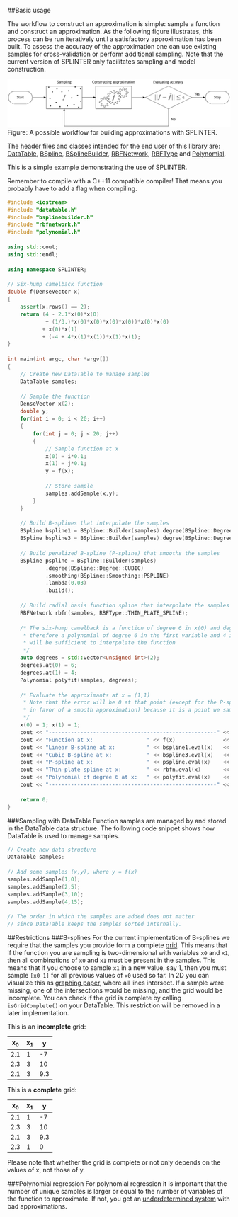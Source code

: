 
##Basic usage

The workflow to construct an approximation is simple: sample a function and construct an approximation. As the following figure illustrates, this process can be run iteratively until a satisfactory approximation has been built. To assess the accuracy of the approximation one can use existing samples for cross-validation or perform additional sampling. Note that the current version of SPLINTER only facilitates sampling and model construction. 

![Possible workflow with SPLINTER.](../assets/workflow.png)
Figure: A possible workflow for building approximations with SPLINTER.

The header files and classes intended for the end user of this library are:
[DataTable](../include/datatable.h), [BSpline](../include/bspline.h), [BSplineBuilder](../include/bsplinebuilder.h), [RBFNetwork](../include/rbfnetwork.h), [RBFType](../include/rbf.h) and [Polynomial](../include/polynomial.h).

This is a simple example demonstrating the use of SPLINTER.

Remember to compile with a C++11 compatible compiler! That means you probably have to add a flag when compiling.

```c++
#include <iostream>
#include "datatable.h"
#include "bsplinebuilder.h"
#include "rbfnetwork.h"
#include "polynomial.h"

using std::cout;
using std::endl;

using namespace SPLINTER;

// Six-hump camelback function
double f(DenseVector x)
{
    assert(x.rows() == 2);
    return (4 - 2.1*x(0)*x(0)
            + (1/3.)*x(0)*x(0)*x(0)*x(0))*x(0)*x(0)
           + x(0)*x(1)
           + (-4 + 4*x(1)*x(1))*x(1)*x(1);
}

int main(int argc, char *argv[])
{
    // Create new DataTable to manage samples
    DataTable samples;

    // Sample the function
    DenseVector x(2);
    double y;
    for(int i = 0; i < 20; i++)
    {
        for(int j = 0; j < 20; j++)
        {
            // Sample function at x
            x(0) = i*0.1;
            x(1) = j*0.1;
            y = f(x);

            // Store sample
            samples.addSample(x,y);
        }
    }

    // Build B-splines that interpolate the samples
    BSpline bspline1 = BSpline::Builder(samples).degree(BSpline::Degree::LINEAR).build();
    BSpline bspline3 = BSpline::Builder(samples).degree(BSpline::Degree::CUBIC).build();

    // Build penalized B-spline (P-spline) that smooths the samples
    BSpline pspline = BSpline::Builder(samples)
            .degree(BSpline::Degree::CUBIC)
            .smoothing(BSpline::Smoothing::PSPLINE)
            .lambda(0.03)
            .build();

    // Build radial basis function spline that interpolate the samples
    RBFNetwork rbfn(samples, RBFType::THIN_PLATE_SPLINE);

    /* The six-hump camelback is a function of degree 6 in x(0) and degree 4 in x(1),
     * therefore a polynomial of degree 6 in the first variable and 4 in the second
     * will be sufficient to interpolate the function
     */
    auto degrees = std::vector<unsigned int>(2);
    degrees.at(0) = 6;
    degrees.at(1) = 4;
    Polynomial polyfit(samples, degrees);

    /* Evaluate the approximants at x = (1,1)
     * Note that the error will be 0 at that point (except for the P-spline, which may introduce an error
     * in favor of a smooth approximation) because it is a point we sampled at.
     */
    x(0) = 1; x(1) = 1;
    cout << "-----------------------------------------------------" << endl;
    cout << "Function at x:                 " << f(x)               << endl;
    cout << "Linear B-spline at x:          " << bspline1.eval(x)   << endl;
    cout << "Cubic B-spline at x:           " << bspline3.eval(x)   << endl;
    cout << "P-spline at x:                 " << pspline.eval(x)    << endl;
    cout << "Thin-plate spline at x:        " << rbfn.eval(x)       << endl;
    cout << "Polynomial of degree 6 at x:   " << polyfit.eval(x)    << endl;
    cout << "-----------------------------------------------------" << endl;

    return 0;
}
```

###Sampling with DataTable
Function samples are managed by and stored in the DataTable data structure. The following code snippet shows how DataTable is used to manage samples. 
```c++
// Create new data structure
DataTable samples; 

// Add some samples (x,y), where y = f(x)
samples.addSample(1,0);
samples.addSample(2,5);
samples.addSample(3,10);
samples.addSample(4,15);

// The order in which the samples are added does not matter
// since DataTable keeps the samples sorted internally.
```

##Restrictions
###B-splines
For the current implementation of B-splines we require that the samples you provide form a complete [grid](https://en.wikipedia.org/wiki/Regular_grid). This means that if the function you are sampling is two-dimensional with variables `x0` and `x1`, then all combinations of `x0` and `x1` must be present in the samples. This means that if you choose to sample `x1` in a new value, say 1, then you must sample `[x0 1]` for all previous values of `x0` used so far. In 2D you can visualize this as [graphing paper](https://en.wikipedia.org/wiki/Graph_paper#/media/File:Log_paper.svg), where all lines intersect. If a sample were missing, one of the intersections would be missing, and the grid would be incomplete. You can check if the grid is complete by calling `isGridComplete()` on your DataTable. This restriction will be removed in a later implementation.


This is an **incomplete** grid:

| x<sub>0</sub>   | x<sub>1</sub>   | y   |
| --------------- | --------------- | --- |
| 2.1             | 1               | -7  |
| 2.3             | 3               | 10  |
| 2.1             | 3               | 9.3 |


This is a **complete** grid:

| x<sub>0</sub>   | x<sub>1</sub>   | y   |
| --------------- | --------------- | --- |
| 2.1             | 1               | -7  |
| 2.3             | 3               | 10  |
| 2.1             | 3               | 9.3 |
| 2.3             | 1               | 0   |

Please note that whether the grid is complete or not only depends on the values of x, not those of y.


###Polynomial regression
For polynomial regression it is important that the number of unique samples is larger or equal to the number of variables of the function to approximate. If not, you get an [underdetermined system](https://en.wikipedia.org/wiki/Underdetermined_system) with bad approximations.
